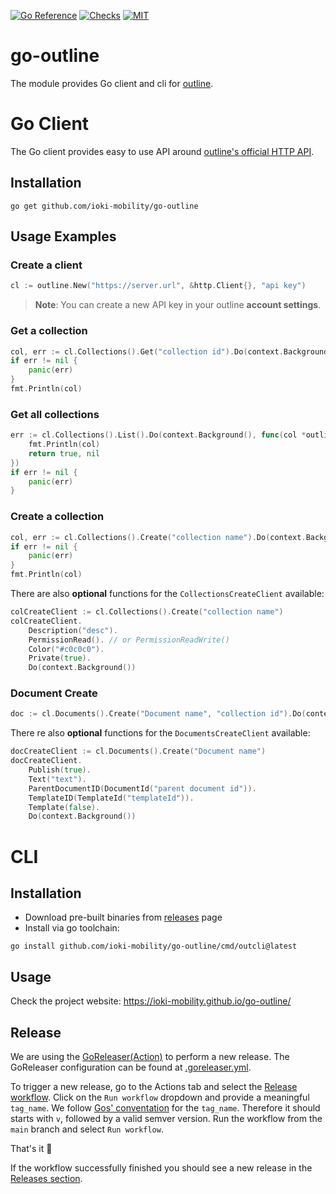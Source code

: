 [![Go Reference](https://pkg.go.dev/badge/github.com/ioki-mobility/go-outline.svg)](https://pkg.go.dev/github.com/ioki-mobility/go-outline)
[![Checks](https://github.com/ioki-mobility/go-outline/actions/workflows/checks.yml/badge.svg)](https://github.com/ioki-mobility/go-outline/actions/workflows/checks.yml)
[![MIT](https://img.shields.io/badge/license-MIT-blue.svg)](https://github.com/ioki-mobility/go-outline/blob/main/LICENSE)

# go-outline
The module provides Go client and cli for [outline](https://www.getoutline.com/).

# Go Client
The Go client provides easy to use API around [outline's official HTTP API](https://www.getoutline.com/developers).

## Installation
```shell
go get github.com/ioki-mobility/go-outline
```
## Usage Examples
### Create a client
```go
cl := outline.New("https://server.url", &http.Client{}, "api key")
```

> **Note**: You can create a new API key in your outline **account settings**.

### Get a collection
```go
col, err := cl.Collections().Get("collection id").Do(context.Background())
if err != nil {
	panic(err)
}
fmt.Println(col)
```

### Get all collections
```go
err := cl.Collections().List().Do(context.Background(), func(col *outline.Collection, err error) (bool, error) {
	fmt.Println(col)
	return true, nil
})
if err != nil {
	panic(err)
}
```

### Create a collection
```go
col, err := cl.Collections().Create("collection name").Do(context.Background()) 
if err != nil {
	panic(err)
}
fmt.Println(col)
```

There are also **optional** functions for the `CollectionsCreateClient` available:
```go
colCreateClient := cl.Collections().Create("collection name")
colCreateClient.
	Description("desc"). 
	PermissionRead(). // or PermissionReadWrite()
	Color("#c0c0c0").
	Private(true).
	Do(context.Background())
```

### Document Create
```go
doc := cl.Documents().Create("Document name", "collection id").Do(context.Background())
```

There re also **optional** functions for the `DocumentsCreateClient` available:
```go
docCreateClient := cl.Documents().Create("Document name")
docCreateClient.
	Publish(true). 
	Text("text").
	ParentDocumentID(DocumentId("parent document id")).
	TemplateID(TemplateId("templateId")).
	Template(false).
	Do(context.Background())
```


# CLI
## Installation
- Download pre-built binaries from [releases](https://github.com/ioki-mobility/go-outline/releases) page
- Install via go toolchain:
```shell
go install github.com/ioki-mobility/go-outline/cmd/outcli@latest
```

## Usage
Check the project website: https://ioki-mobility.github.io/go-outline/ 

## Release

We are using the [GoReleaser(Action)](https://github.com/goreleaser/goreleaser-action) to perform a new release.
The GoReleaser configuration can be found at [.goreleaser.yml](.goreleaser.yml).

To trigger a new release, go to the Actions tab and select the [Release workflow](https://github.com/ioki-mobility/go-outline/actions/workflows/release.yml).
Click on the `Run workflow` dropdown and provide a meaningful `tag_name`.
We follow [Gos' conventation](https://go.dev/doc/modules/version-numbers) for the `tag_name`.
Therefore it should starts with `v`, followed by a valid semver version.
Run the workflow from the `main` branch and select `Run workflow`.

That's it 🎉

If the workflow successfully finished you should see a new release in the [Releases section](https://github.com/ioki-mobility/go-outline/releases).
